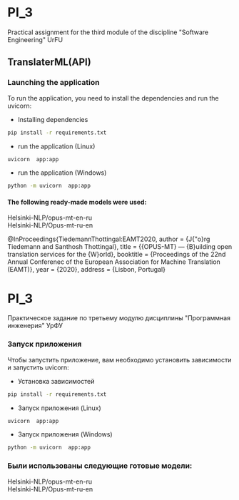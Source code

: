 # PI_3
Practical assignment for the third module of the discipline "Software Engineering" UrFU     

## TranslaterML(API)

### Launching the application

To run the application, you need to install the dependencies and run the uvicorn:
 - Installing dependencies
```bash
pip install -r requirements.txt
```
 - run the application (Linux)
```bash
uvicorn  app:app
```
- run the application (Windows)
```bash
python -m uvicorn  app:app
```
#### The following ready-made models were used:
Helsinki-NLP/opus-mt-en-ru     
Helsinki-NLP/Opus-mt-ru-en

@InProceedings{TiedemannThottingal:EAMT2020,
  author = {J{\"o}rg Tiedemann and Santhosh Thottingal},
  title = {{OPUS-MT} — {B}uilding open translation services for the {W}orld},
  booktitle = {Proceedings of the 22nd Annual Conferenec of the European Association for Machine Translation (EAMT)},
  year = {2020},
  address = {Lisbon, Portugal}

# PI_3
Практическое задание по третьему модулю дисциплины "Программная инженерия" УрФУ

### Запуск приложения

Чтобы запустить приложение, вам необходимо установить зависимости и запустить uvicorn:

 - Установка зависимостей
```bash
pip install -r requirements.txt
```
 - Запуск приложения (Linux)
```bash
uvicorn  app:app
```
 - Запуск приложения (Windows)
```bash
python -m uvicorn  app:app
```

### Были использованы следующие готовые модели:
Helsinki-NLP/opus-mt-en-ru    
Helsinki-NLP/Opus-mt-ru-en
